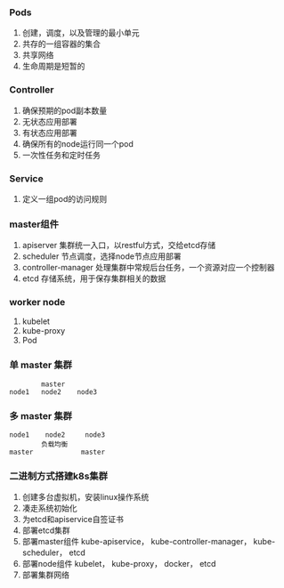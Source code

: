 ### Pods
1.  创建，调度，以及管理的最小单元
2. 共存的一组容器的集合
3. 共享网络
4. 生命周期是短暂的

### Controller
1. 确保预期的pod副本数量
2. 无状态应用部署
3. 有状态应用部署
4. 确保所有的node运行同一个pod
5. 一次性任务和定时任务

### Service
1. 定义一组pod的访问规则

### master组件
1. apiserver
集群统一入口，以restful方式，交给etcd存储
2. scheduler
节点调度，选择node节点应用部署
3. controller-manager
处理集群中常规后台任务，一个资源对应一个控制器
4. etcd 
存储系统，用于保存集群相关的数据

### worker node 
1. kubelet
2. kube-proxy
3. Pod



### 单 master 集群  
            master
    node1   node2    node3

### 多 master 集群
    node1    node2     node3
            负载均衡
    master            master


### 二进制方式搭建k8s集群
1. 创建多台虚拟机，安装linux操作系统
2. 凑走系统初始化
3. 为etcd和apiservice自签证书
4. 部署etcd集群
5. 部署master组件
    kube-apiservice， kube-controller-manager， kube-scheduler， etcd
6. 部署node组件
    kubelet， kube-proxy， docker， etcd
7. 部署集群网络
